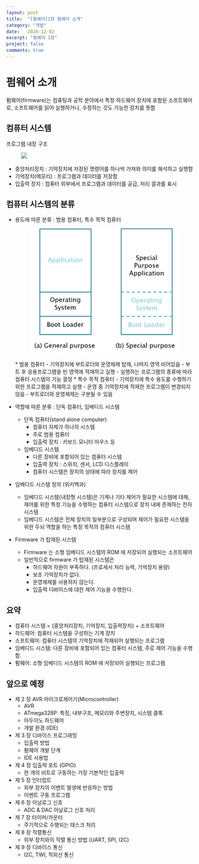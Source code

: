 ```yaml
---
layout: post
title:  "[펌웨어]1장 펌웨어 소개"
category: "개발"
date:   2020-12-02
excerpt: "펌웨어 1장"
project: false
comments: true
---
```


펌웨어 소개
=============

펌웨어(firmware)는 컴퓨팅과 공학 분야에서 특정 하드웨어 장치에 포함된 소프트웨어로, 소프트웨어를 읽어 실행하거나, 수정하는 것도 가능한 장치를 뜻함

컴퓨터 시스템
-------------
프로그램 내장 구조

<figure>
	<a href="https://mblogthumb-phinf.pstatic.net/MjAxODA4MTBfMjEg/MDAxNTMzODgyMTQ0MDAw.CsuhOKe_5i0cH_NomIe7T-PLnfLLYjcYmMXI3X1l8eAg.QSsKWGJyNr7CpW4ltwqk_XjWwKcj3yO5M3mMjjuYZDgg.PNG.qbxlvnf11/20180810_152215.png?type=w800"><img src="https://mblogthumb-phinf.pstatic.net/MjAxODA4MTBfMjEg/MDAxNTMzODgyMTQ0MDAw.CsuhOKe_5i0cH_NomIe7T-PLnfLLYjcYmMXI3X1l8eAg.QSsKWGJyNr7CpW4ltwqk_XjWwKcj3yO5M3mMjjuYZDgg.PNG.qbxlvnf11/20180810_152215.png?type=w800"></a>
</figure>

- 중앙처리장치 : 기억장치에 저장된 명령어를 하나씩 가져와 의미를 해석하고 실행함
- 기억장치(메모리) : 프로그램과 데이터를 저장함
- 입출력 장치 : 컴퓨터 외부에서 프로그램과 데이터를 공급, 처리 결과를 표시

컴퓨터 시스템의 분류
--------------------



- 용도에 따른 분류 : 범용 컴퓨터, 특수 목적 컴퓨터
    <figure>
	<a href="/assets/img/특수목적.png"><img src="/assets/img/특수목적.png"></a>
    </figure>
    * 범용 컴퓨터
        - 기억장치에 부트로더와 운영체제 탑제, 나머지 영역 비어있음
        - 부트 후 응용프로그램을 빈 영역에 적재하고 실행
        - 실행하는 프로그램의 종류에 따라 컴퓨터 시스템의 기능 결정
    * 특수 목적 컴퓨터
        - 기억장치에 특수 용도를 수행하기 위한 프로그램을 적재하고 실행
        - 운영 중 기억장치에 적재한 프로그램이 변경되지 않음
        - 부트로더와 운영체제는 구분될 수 있음
- 역할에 따른 분류 : 단독 컴퓨터, 임베디드 시스템
    * 단독 컴퓨터(stand alone computer)
        - 컴퓨터 자체가 하나의 시스템
        - 주로 범용 컴퓨터 
        - 입출력 장치 : 키보드 모니터 마우스 등
    * 임베디드 시스템
        - 다른 장비에 포함되어 있는 컴퓨터 시스템
        - 입출력 장치 : 스위치, 센서, LCD 디스플레이
        - 컴퓨터 시스템은 장치의 상태에 따라 장치를 제어

- 임베디드 시스템 정의 (위키백과)
    * 임베디드 시스템(내장형 시스템)은 기계나 기타 제어가 필요한 시스템에 대해, 제어를 위한 특정 기능을 수행하는 컴퓨터 시스템으로 장치 내에 존재하는 전자 시스템
    * 임베디드 시스템은 전체 장치의 일부분으로 구성되며 제어가 필요한 시스템을 위한 두뇌 역할을 하는 특정 목적의 컴퓨터 시스템

- Firmware 가 탑재된 시스템
    * Firmware 는 소형 임베디드 시스템의 ROM 에 저장되어 실행되는 소프트웨어
    * 일반적으로 firmware 가 탑재된 시스템은
        - 하드웨어 자원이 부족하다. (프로세서 처리 능력, 기억장치 용량)
        - 보조 기억장치가 없다.
        - 운영체제를 사용하지 않는다.
        - 입출력 디바이스에 대한 제어 기능을 수행한다.

요약
------

- 컴퓨터 시스템 = {중앙처리장치, 기억장치, 입출력장치} + 소프트웨어
- 하드웨어: 컴퓨터 시스템을 구성하는 기계 장치
- 소프트웨어: 컴퓨터 시스템의 기억장치에 적재되어 실행되는 프로그램
- 임베디드 시스템: 다른 장비에 포함되어 있는 컴퓨터 시스템, 주로 제어 기능을 수행함.
- 펌웨어: 소형 임베디드 시스템의 ROM 에 저장되어 실행되는 프로그램

앞으로 예정
----------

- 제 2 장 AVR 마이크로제어기(Microcontroller)
    * AVR
    * ATmega328P: 특징, 내부구조, 메모리와 주변장치, 시스템 클록
    * 아두이노 하드웨어
    * 개발 환경 (IDE)
- 제 3 장 디바이스 프로그래밍
    * 입출력 방법
    * 펌웨어 개발 단계
    * IDE 사용법
- 제 4 장 입출력 포트 (GPIO)
    * 한 개의 비트로 구동하는 가장 기본적인 입출력
- 제 5 장 인터럽트
    * 외부 장치의 이벤트 발생에 반응하는 방법
    * 이벤트 구동 프로그램
- 제 6 장 아날로그 신호
    * ADC & DAC 아날로그 신호 처리
- 제 7 장 타이머/카운터
    * 주기적으로 수행되는 태스크 처리
- 제 8 장 직렬통신
    * 외부 장치와의 직렬 통신 방법 (UART, SPI, I2C)
- 제 9 장 디바이스 통신
    * I2C, TWI, 적외선 통신